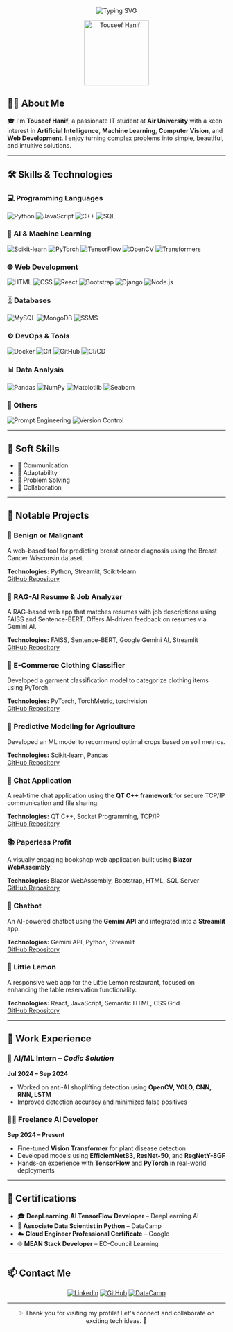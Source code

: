 <!-- Banner -->
<p align="center">
  <img src="https://readme-typing-svg.herokuapp.com?font=Fira+Code&size=28&pause=1000&color=00BFFF&center=true&vCenter=true&width=800&lines=Hi+%F0%9F%91%8B%2C+I'm+Touseef+Hanif;AI+Enthusiast+%7C+Web+Developer;IT+Student+%40+Air+University;Let's+build+something+amazing+%F0%9F%9A%80" alt="Typing SVG" />

</p>

<!-- Profile Picture -->
<p align="center">
  <img src="[[https://avatars.githubusercontent.com/u/your-github-username](https://media.licdn.com/dms/image/v2/D4D03AQEmnFCYb-cxKw/profile-displayphoto-shrink_800_800/profile-displayphoto-shrink_800_800/0/1706430345618?e=1750896000&v=beta&t=mp9kgm1mTne7dRLV1mM-8KeBz4GmG24FCzmJBSVULjw)](https://media.licdn.com/dms/image/v2/D4D03AQEmnFCYb-cxKw/profile-displayphoto-shrink_800_800/profile-displayphoto-shrink_800_800/0/1706430345618?e=1750896000&v=beta&t=mp9kgm1mTne7dRLV1mM-8KeBz4GmG24FCzmJBSVULjw)" width="150" height="150" alt="Touseef Hanif" />
</p>

<!-- About Me -->
## 👨‍💻 About Me

🎓 I'm **Touseef Hanif**, a passionate IT student at **Air University** with a keen interest in **Artificial Intelligence**, **Machine Learning**, **Computer Vision**, and **Web Development**. I enjoy turning complex problems into simple, beautiful, and intuitive solutions.

---

<!-- Skills -->
## 🛠️ Skills & Technologies

### 💻 Programming Languages
![Python](https://img.shields.io/badge/Python-3776AB?style=flat&logo=python&logoColor=white)
![JavaScript](https://img.shields.io/badge/JavaScript-F7DF1E?style=flat&logo=javascript&logoColor=black)
![C++](https://img.shields.io/badge/C++-00599C?style=flat&logo=c%2B%2B&logoColor=white)
![SQL](https://img.shields.io/badge/SQL-4479A1?style=flat&logo=postgresql&logoColor=white)

### 🤖 AI & Machine Learning
![Scikit-learn](https://img.shields.io/badge/Scikit--learn-F7931E?style=flat&logo=scikit-learn&logoColor=white)
![PyTorch](https://img.shields.io/badge/PyTorch-EE4C2C?style=flat&logo=pytorch&logoColor=white)
![TensorFlow](https://img.shields.io/badge/TensorFlow-FF6F00?style=flat&logo=tensorflow&logoColor=white)
![OpenCV](https://img.shields.io/badge/OpenCV-5C3EE8?style=flat&logo=opencv&logoColor=white)
![Transformers](https://img.shields.io/badge/Transformers-FF6F00?style=flat)

### 🌐 Web Development
![HTML](https://img.shields.io/badge/HTML5-E34F26?style=flat&logo=html5&logoColor=white)
![CSS](https://img.shields.io/badge/CSS3-1572B6?style=flat&logo=css3&logoColor=white)
![React](https://img.shields.io/badge/React-61DAFB?style=flat&logo=react&logoColor=black)
![Bootstrap](https://img.shields.io/badge/Bootstrap-563D7C?style=flat&logo=bootstrap&logoColor=white)
![Django](https://img.shields.io/badge/Django-092E20?style=flat&logo=django&logoColor=white)
![Node.js](https://img.shields.io/badge/Node.js-339933?style=flat&logo=node.js&logoColor=white)

### 🗄️ Databases
![MySQL](https://img.shields.io/badge/MySQL-4479A1?style=flat&logo=mysql&logoColor=white)
![MongoDB](https://img.shields.io/badge/MongoDB-47A248?style=flat&logo=mongodb&logoColor=white)
![SSMS](https://img.shields.io/badge/SSMS-CC2927?style=flat)

### ⚙️ DevOps & Tools
![Docker](https://img.shields.io/badge/Docker-2496ED?style=flat&logo=docker&logoColor=white)
![Git](https://img.shields.io/badge/Git-F05032?style=flat&logo=git&logoColor=white)
![GitHub](https://img.shields.io/badge/GitHub-181717?style=flat&logo=github&logoColor=white)
![CI/CD](https://img.shields.io/badge/CI/CD-007ACC?style=flat)

### 📊 Data Analysis
![Pandas](https://img.shields.io/badge/Pandas-150458?style=flat&logo=pandas&logoColor=white)
![NumPy](https://img.shields.io/badge/NumPy-013243?style=flat&logo=numpy&logoColor=white)
![Matplotlib](https://img.shields.io/badge/Matplotlib-11557C?style=flat)
![Seaborn](https://img.shields.io/badge/Seaborn-2E8B57?style=flat)

### 🧠 Others
![Prompt Engineering](https://img.shields.io/badge/Prompt%20Engineering-FF6F00?style=flat)
![Version Control](https://img.shields.io/badge/Version%20Control-4B8BBE?style=flat)

---

<!-- Soft Skills -->
## 🧠 Soft Skills

- 💬 Communication
- 🔄 Adaptability
- 🧩 Problem Solving
- 🤝 Collaboration

---

<!-- Projects -->
## 🚀 Notable Projects

### 🔬 Benign or Malignant
A web-based tool for predicting breast cancer diagnosis using the Breast Cancer Wisconsin dataset.

**Technologies:** Python, Streamlit, Scikit-learn  
[GitHub Repository](https://github.com/touseefh/benign-or-malignant)

### 📄 RAG-AI Resume & Job Analyzer
A RAG-based web app that matches resumes with job descriptions using FAISS and Sentence-BERT. Offers AI-driven feedback on resumes via Gemini AI.

**Technologies:** FAISS, Sentence-BERT, Google Gemini AI, Streamlit  
[GitHub Repository](https://github.com/touseefh/rag-ai-resume-job-analyzer)

### 👕 E-Commerce Clothing Classifier
Developed a garment classification model to categorize clothing items using PyTorch.

**Technologies:** PyTorch, TorchMetric, torchvision  
[GitHub Repository](https://github.com/touseefh/e-commerce-clothing-classifier)

### 🌾 Predictive Modeling for Agriculture
Developed an ML model to recommend optimal crops based on soil metrics.

**Technologies:** Scikit-learn, Pandas  
[GitHub Repository](https://github.com/touseefh/predictive-modeling-agriculture)

### 💬 Chat Application  
A real-time chat application using the **QT C++ framework** for secure TCP/IP communication and file sharing.  

**Technologies:** QT C++, Socket Programming, TCP/IP  
[GitHub Repository](https://github.com/touseefh/chat-app-qt)

### 📚 Paperless Profit  
A visually engaging bookshop web application built using **Blazor WebAssembly**.

**Technologies:** Blazor WebAssembly, Bootstrap, HTML, SQL Server  
[GitHub Repository](https://github.com/touseefh/paperless-profit)

### 🤖 Chatbot  
An AI-powered chatbot using the **Gemini API** and integrated into a **Streamlit** app.

**Technologies:** Gemini API, Python, Streamlit  
[GitHub Repository](https://github.com/touseefh/chatbot-gemini)

### 🍋 Little Lemon  
A responsive web app for the Little Lemon restaurant, focused on enhancing the table reservation functionality.

**Technologies:** React, JavaScript, Semantic HTML, CSS Grid  
[GitHub Repository](https://github.com/touseefh/little-lemon)

---

## 💼 Work Experience

### 🧠 AI/ML Intern – *Codic Solution*  
**Jul 2024 – Sep 2024**  
- Worked on anti-AI shoplifting detection using **OpenCV, YOLO, CNN, RNN, LSTM**  
- Improved detection accuracy and minimized false positives

### 🧑‍💻 Freelance AI Developer  
**Sep 2024 – Present**  
- Fine-tuned **Vision Transformer** for plant disease detection  
- Developed models using **EfficientNetB3**, **ResNet-50**, and **RegNetY-8GF**  
- Hands-on experience with **TensorFlow** and **PyTorch** in real-world deployments

---

## 📜 Certifications

- 🎓 **DeepLearning.AI TensorFlow Developer** – DeepLearning.AI  
- 🧠 **Associate Data Scientist in Python** – DataCamp  
- ☁️ **Cloud Engineer Professional Certificate** – Google  
- 🌐 **MEAN Stack Developer** – EC-Council Learning

---

## 📫 Contact Me

<p align="center">
  <a href="https://www.linkedin.com/in/touseefhanif" target="_blank"><img alt="LinkedIn" src="https://img.shields.io/badge/LinkedIn-blue?style=flat&logo=linkedin&logoColor=white" /></a>
  <a href="https://github.com/touseefh" target="_blank"><img alt="GitHub" src="https://img.shields.io/badge/GitHub-black?style=flat&logo=github&logoColor=white" /></a>
  <a href="https://datacamp.com/portfolio/touseefhanif" target="_blank"><img alt="DataCamp" src="https://img.shields.io/badge/DataCamp-03EF62?style=flat&logo=datacamp&logoColor=white" /></a>
</p>

---

<p align="center">✨ Thank you for visiting my profile! Let's connect and collaborate on exciting tech ideas. 🚀</p>

 
